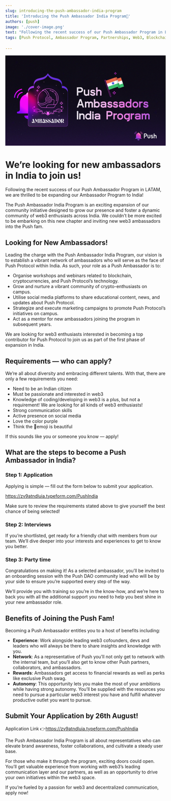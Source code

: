 ```yaml
---
slug: introducing-the-push-ambassador-india-program
title: 'Introducing the Push Ambassador India Program🌸'
authors: [push]
image: './cover-image.png'
text: "Following the recent success of our Push Ambassador Program in LATAM, we are thrilled to be expanding our Ambassador Program to India!"
tags: [Push Protocol, Ambassador Program, Partnerships, Web3, Blockchain Technologies]

---
```

![Cover image of Introducing the Push Ambassador India Program🌸](./cover-image.png)
<!--truncate-->


<!--customheaderpoint-->
# We’re looking for new ambassadors in India to join us!

Following the recent success of our Push Ambassador Program in LATAM, we are thrilled to be expanding our Ambassador Program to India!


The Push Ambassador India Program is an exciting expansion of our community initiative designed to grow our presence and foster a dynamic community of web3 enthusiasts across India. We couldn’t be more excited to be embarking on this new chapter and inviting new web3 ambassadors into the Push fam.

## Looking for New Ambassadors!
Leading the charge with the Push Ambassador India Program, our vision is to establish a vibrant network of ambassadors who will serve as the face of Push Protocol within India. As such, your role as a Push Ambassador is to:

- Organise workshops and webinars related to blockchain, cryptocurrencies, and Push Protocol’s technology.
- Grow and nurture a vibrant community of crypto-enthusiasts on campus.
- Utilise social media platforms to share educational content, news, and updates about Push Protocol.
- Strategize and execute marketing campaigns to promote Push Protocol’s initiatives on campus.
- Act as a mentor for new ambassadors joining the program in subsequent years.

We are looking for web3 enthusiasts interested in becoming a top contributor for Push Protocol to join us as part of the first phase of expansion in India.

## Requirements — who can apply?
We’re all about diversity and embracing different talents. With that, there are only a few requirements you need:

- Need to be an Indian citizen
- Must be passionate and interested in web3
- Knowledge of coding/developing in web3 is a plus, but not a requirement! We are looking for all kinds of web3 enthusiasts!
- Strong communication skills
- Active presence on social media
- Love the color purple
- Think the 🔔emoji is beautiful

If this sounds like you or someone you know — apply!

## What are the steps to become a Push Ambassador in India?
### Step 1: Application
Applying is simple — fill out the form below to submit your application.

https://zv9atndluia.typeform.com/PushIndia

Make sure to review the requirements stated above to give yourself the best chance of being selected!

### Step 2: Interviews
If you’re shortlisted, get ready for a friendly chat with members from our team. We’ll dive deeper into your interests and experiences to get to know you better.

### Step 3: Party time
Congratulations on making it! As a selected ambassador, you’ll be invited to an onboarding session with the Push DAO community lead who will be by your side to ensure you’re supported every step of the way.

We’ll provide you with training so you’re in the know-how, and we’re here to back you with all the additional support you need to help you best shine in your new ambassador role.

## Benefits of Joining the Push Fam!
Becoming a Push Ambassador entitles you to a host of benefits including:

- <b>Experience</b>: Work alongside leading web3 cofounders, devs and leaders who will always be there to share insights and knowledge with you.
- <b>Network</b>: As a representative of Push you’ll not only get to network with the internal team, but you’ll also get to know other Push partners, collaborators, and ambassadors.
- <b>Rewards</b>: Ambassadors get access to financial rewards as well as perks like exclusive Push swag.
- <b>Autonomy</b>: This opportunity lets you make the most of your ambitions while having strong autonomy. You’ll be supplied with the resources you need to pursue a particular web3 interest you have and fulfill whatever productive outlet you want to pursue.

## Submit Your Application by 26th August!
Application Link 👉https://zv9atndluia.typeform.com/PushIndia

The Push Ambassador India Program is all about representatives who can elevate brand awareness, foster collaborations, and cultivate a steady user base.

For those who make it through the program, exciting doors could open. You’ll get valuable experience from working with web3’s leading communication layer and our partners, as well as an opportunity to drive your own initiatives within the web3 space.

If you’re fueled by a passion for web3 and decentralized communication, apply now!






